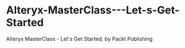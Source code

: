 # Alteryx-MasterClass---Let-s-Get-Started
Alteryx MasterClass - Let's Get Started, by Packt Publishing
